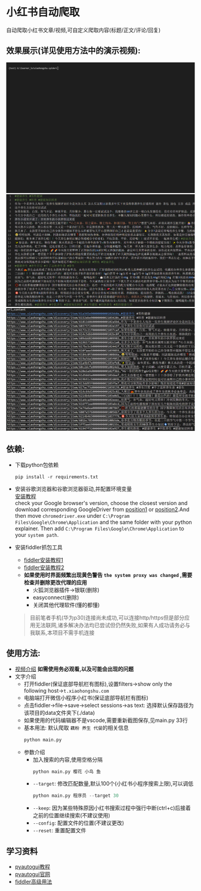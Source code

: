 # 小红书自动爬取
自动爬取小红书文章/视频,可自定义爬取内容(标题/正文/评论/回复)

## 效果展示(详见使用方法中的演示视频):

![演示案例](show/动画.gif)
![txt文件](show/txt.png)
![csv文件](show/csv.png)


## 依赖:
- 下载python包依赖
  ```shell
  pip install -r requirements.txt
  ```
- 安装谷歌浏览器和谷歌浏览器驱动,并配置环境变量<br>
  [安装教程](https://www.cnblogs.com/lfri/p/10542797.html)<br>
  check your Google browser's version, choose the closest version and download corresponding GoogleDriver from [position1](http://chromedriver.storage.googleapis.com/index.html) or [position2](https://npm.taobao.org/mirrors/chromedriver/).And then move `chromedriver.exe` under `C:\Program Files\Google\Chrome\Application` and the same folder with your python explainer. Then add `C:\Program Files\Google\Chrome\Application` to your `system path`.

- 安装fiddler抓包工具
  - [fiddler安装教程1](https://blog.csdn.net/ychgyyn/article/details/82154433)
  - [fiddler安装教程2](https://www.cnblogs.com/katyhudson/p/12517680.html)
  - **如果使用时界面频繁出现黄色警告 `the system proxy was changed` ,需要检查并删除更改代理的应用**
    - 火狐浏览器插件->银联(删除)
    - easyconnect(删除)
    - 关闭其他代理软件(懂的都懂)
  > 目前笔者手机(华为p30)连接尚未成功,可以连接http/https但是部分应用无法联网,诸多解决办法均已尝试但仍然失败,如果有人成功请务必与我联系,本项目不需手机连接

## 使用方法:
- [视频介绍](https://github.com/learner-lu/xiaohongshu-spider/releases/download/v0.0.1/2022-03-13.17-53-57.mkv) **如需使用务必观看,以及可能会出现的问题**
- 文字介绍
  - 打开fiddler(保证底部导航栏有图标),设置filters->show only the following host->`t.xiaohongshu.com`
  - 电脑端打开微信小程序小红书(保证底部导航栏有图标)
  - 点击fiddler->file->save->select sessions->as text: 选择默认保存路径为该项目的data文件夹下(./data)
  - 如果使用的代码编辑器不是vscode,需要重新截图保存,见main.py 33行
  - 基本用法: 默认爬取 `藕粉 养生 代餐`的相关信息
    ```python
    python main.py
    ```
  - 参数介绍
    - 加入搜索的内容,使用空格分隔
      ```python
      python main.py 樱花 小鸟 鱼
      ```
    - `--target`: 修改匹配数量,默认100个(小红书小程序搜索上限),可以调低
      ```python
      python main.py 程序员 --target 30
      ```
    - `--keep`: 因为某些特殊原因小红书搜索过程中强行中断(ctrl+c)后接着之前的位置继续搜索(不建议使用)
    - `--config`: 配置文件的位置(不建议更改)
    - `--reset`: 重置配置文件

## 学习资料
- [pyautogui教程](https://blog.csdn.net/weixin_43430036/article/details/84650938)
- [pyautogui官网](https://pyautogui.readthedocs.io/en/latest/)
- [fiddler高级用法](https://blog.csdn.net/qq_36447759/article/details/83619944)
